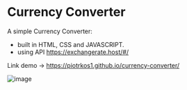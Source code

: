 # Currency Converter

A simple Currency Converter:
- built in HTML, CSS and JAVASCRIPT.
- using API https://exchangerate.host/#/

Link demo -> https://piotrkos1.github.io/currency-converter/

![image](https://user-images.githubusercontent.com/107489108/214123052-c5226e5e-9bae-483a-b278-75bb56b15954.png)

